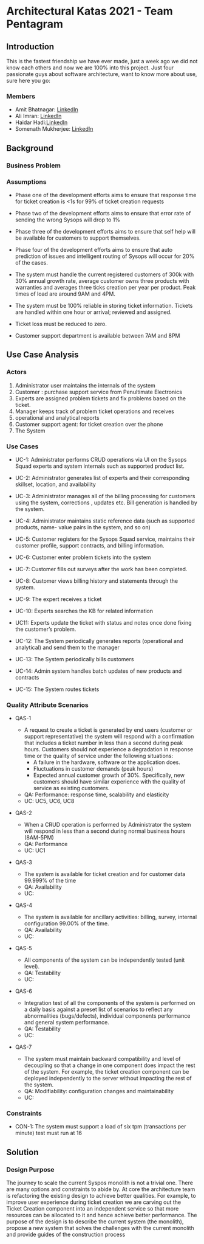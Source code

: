 

# Architectural Katas 2021 - Team Pentagram
## Introduction
This is the fastest friendship we have ever made, just a week ago we did not know each others and now we are 100% into this project. Just four passionate guys about software architecture, want to know more about use, sure here you go: 
### Members
- Amit Bhatnagar: [LinkedIn](https://www.linkedin.com/in/b-amit/)
- Ali Imran: [LinkedIn](https://www.linkedin.com/in/aliimran-ibm/)
- Haidar Hadi:[LinkedIn](https://www.linkedin.com/in/haidar/)
- Somenath Mukherjee: [LinkedIn](https://www.linkedin.com/in/somenathmukherjee/)


## Background

### Business Problem
### Assumptions

-   Phase one of the development efforts aims to ensure that response time for ticket creation is <1s for 99% of ticket creation requests
    
-   Phase two of the development efforts aims to ensure that error rate of sending the wrong Sysops will drop to 1%
    
-   Phase three of the development efforts aims to ensure that self help will be available for customers to support themselves.
    
-   Phase four of the development efforts aims to ensure that auto prediction of issues and intelligent routing of Sysops will occur for 20% of the cases.
    
-   The system must handle the current registered customers of 300k with 30% annual growth rate, average customer owns three products with warranties and averages three ticks creation per year per product. Peak times of load are around 9AM and 4PM.
    
-   The system must be 100% reliable in storing ticket information. Tickets are handled within one hour or arrival; reviewed and assigned.
    
-   Ticket loss must be reduced to zero.
    
-   Customer support department is available between 7AM and 8PM

## Use Case Analysis

### Actors

1.  Administrator user maintains the internals of the system
1.  Customer : purchase support service from Penultimate Electronics   
1.  Experts are assigned problem tickets and fix problems based on the ticket.
1.  Manager keeps track of problem ticket operations and receives    
1.  operational and analytical reports    
1.  Customer support agent: for ticket creation over the phone
1.  The System
  
### Use Cases 
-   UC-1: Administrator performs CRUD operations via UI on the Sysops Squad experts and system internals such as supported product list.

-   UC-2: Administrator generates list of experts and their corresponding skillset, location, and availability
   
-   UC-3: Administrator manages all of the billing processing for customers using the system, corrections , updates etc. Bill generation is handled by the system.
   
-   UC-4: Administrator maintains static reference data (such as supported products, name- value pairs in the system, and so on)
    
-   UC-5: Customer registers for the Sysops Squad service, maintains their customer profile, support contracts, and billing information.
    
-   UC-6: Customer enter problem tickets into the system
    
-   UC-7: Customer fills out surveys after the work has been completed.
    
-   UC-8: Customer views billing history and statements through the system.
    
-   UC-9: The expert receives a ticket
    
-   UC-10: Experts searches the KB for related information
    
-   UC11: Experts update the ticket with status and notes once done fixing the customer’s problem.
    
-   UC-12: The System periodically generates reports (operational and analytical) and send them to the manager
    
-   UC-13: The System periodically bills customers
    
-   UC-14: Admin system handles batch updates of new products and contracts
    
-   UC-15: The System routes tickets   
   
### Quality Attribute Scenarios

- QAS-1 
	- A request to create a ticket is generated by end users (customer or support representative) the system will respond with a confirmation that includes a ticket number in less than a second during peak hours. Customers should not experience a degradation in response time or the quality of service under the following situations:
		- A failure in the hardware, software or the application does.
		- Fluctuations in customer demands (peak hours)
		- Expected annual customer growth of 30%. Specifically, new customers should have similar experience with the quality of service as existing customers.
	- QA: Performance: response time, scalability and elasticity
	- UC: UC5, UC6, UC8
-   QAS-2
	- When a CRUD operation is performed by Administrator the system will respond in less than a second during normal business hours (8AM-5PM)
	- QA: Performance
	- UC: UC1
   
-   QAS-3 
	- The system is available for ticket creation and for customer data 99.999% of the time
	-   QA: Availability
	-   UC:
-   QAS-4 
	- The system is available for ancillary activities: billing, survey, internal configuration 99.00% of the time.
	-   QA: Availability
	-   UC:
-   QAS-5 
	- All components of the system can be independently tested (unit level).
	- QA: Testability
    -  UC:
    
-   QAS-6
	- Integration test of all the components of the system is performed on a daily basis against a preset list of scenarios to reflect any abnormalities (bugs/defects), individual components performance and general system performance.
	-   QA: Testability
	-   UC:
-   QAS-7
	- The system must maintain backward compatibility and level of decoupling so that a change in one component does impact the rest of the system. For example, the ticket creation component can be deployed independently to the server without impacting the rest of the system.
	-   QA: Modifiability: configuration changes and maintainability
	-   UC:
  

### Constraints

-   CON-1: The system must support a load of six tpm (transactions per minute) test must run at 16

## Solution
### Design Purpose

The journey to scale the current Syspos monolith is not a trivial one. There are many options and constraints to abide by. At core the architecture team is refactoring the existing design to achieve better qualities. For example, to improve user experience during ticket creation we are carving out the Ticket Creation component into an independent service so that more resources can be allocated to it and hence achieve better performance. The purpose of the design is to describe the current system (the monolith), propose a new system that solves the challenges with the current monolith and provide guides of the construction process
